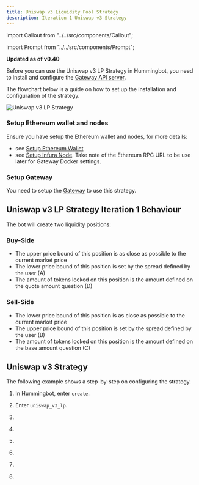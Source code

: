 ```yaml
---
title: Uniswap v3 Liquidity Pool Strategy
description: Iteration 1 Uniswap v3 Strategy
---
```


import Callout from "../../src/components/Callout";

import Prompt from "../../src/components/Prompt";

**Updated as of v0.40**

Before you can use the Uniswap v3 LP Strategy in Hummingbot, you need to install and configure the [Gateway API server](/gateway/installation).

The flowchart below is a guide on how to set up the installation and configuration of the strategy.

![Uniswap v3 LP Strategy](/assets/img/uniswapv3-strat-diagram.jpg)

### Setup Ethereum wallet and nodes

Ensure you have setup the Ethereum wallet and nodes, for more details:

- see [Setup Ethereum Wallet](https://docs.hummingbot.io/operation/connect-exchange/#setup-ethereum-wallet)
- see [Setup Infura Node](https://docs.hummingbot.io/operation/connect-exchange/#option-1-infura). Take note of the Ethereum RPC URL to be use later for Gateway Docker settings.

### Setup Gateway

You need to setup the [Gateway](/gateway/installation) to use this strategy.

## Uniswap v3 LP Strategy Iteration 1 Behaviour

The bot will create two liquidity positions:

### Buy-Side

- The upper price bound of this position is as close as possible to the current market price
- The lower price bound of this position is set by the spread defined by the user (A)
- The amount of tokens locked on this position is the amount defined on the quote amount question (D)

### Sell-Side

- The lower price bound of this position is as close as possible to the current market price
- The upper price bound of this position is set by the spread defined by the user (B)
- The amount of tokens locked on this position is the amount defined on the base amount question (C)

## Uniswap v3 Strategy

The following example shows a step-by-step on configuring the strategy.

1. In Hummingbot, enter `create`.

2. Enter `uniswap_v3_lp`.

   <Prompt
     prompt="What is your market making strategy?"
     response=">>> uniswap_v3_lp"
   />

3. <Prompt
     prompt="Enter the pair you would like to provide liquidity to (e.g. WETH-DAI)"
     response=">>> WETH-DAI"
   />

4. <Prompt
     prompt="On which fee tier do you want to provide liquidity on? (LOW/MEDIUM/HIGH)"
     response=">>> Medium"
   />

5. <Prompt
     prompt="How wide apart(in percentage) do you want the lower price to be from the upper price for buy position? (Enter 1 to indicate 1%)"
     response=">>> "
   />

6. <Prompt
     prompt="How wide apart(in percentage) do you want the lower price to be from the upper price for sell position? (Enter 1 to indicate 1%)"
     response=">>> "
   />

7. <Prompt
     prompt="How much of your base token do you want to use?"
     response=">>> "
   />

8. <Prompt
     prompt="How much of your quote token do you want to use?"
     response=">>> "
   />

<Callout
  type="note"
  body=" `Paper_trade` is not applicable for this strategy. Alternatively, you may set up a `kovan_testnet` to help you run some tests without risking funds."
/>
